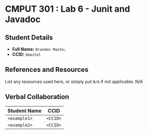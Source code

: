 # CMPUT 301 : Lab 6 - Junit and Javadoc

## Student Details

- **Full Name:** `Brandon Maste;`
- **CCID:** `bmastel`

## References and Resources

List any resources used here, or simply put `N/A` if not applicable.
N/A

## Verbal Collaboration

| Student Name | CCID     |
| ------------ | -------- |
| `<example1>` | `<CCID>` |
| `<example2>` | `<CCID>` |
